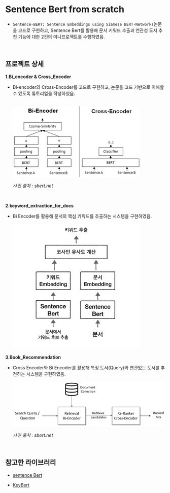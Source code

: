 # Sentence Bert from scratch

- `Sentence-BERT: Sentence Embeddings using Siamese BERT-Networks`논문을 코드로 구현하고, Sentence Bert를 활용해 문서 키워드 추출과 연관성 도서 추천 기능에 대한 2건의 미니프로젝트를 수행하였음.

<br/>

## 프로젝트 상세

**1.Bi_encoder & Cross_Encoder**

- Bi-encoder와 Cross-Encoder를 코드로 구현하고, 논문을 코드 기반으로 이해할 수 있도록 튜토리얼을 작성하였음.

  <br/>

  <img src='img/Bi_vs_Cross-Encoder.png' alt='Bi_vs_Cross-Encoder' width='400px'>

  <em>사진 출처 : sbert.net</em>

  <br/>

**2.keyword_extraction_for_docs**

- Bi Encoder를 활용해 문서의 핵심 키워드를 추출하는 시스템을 구현하였음.

  <img src='img/key_extraction.png' alt='key_extraction' width='400px'>

  <br/>

**3.Book_Recommendation**

- Cross Encoder와 Bi Encoder를 활용해 특정 도서(Query)와 연관있는 도서를 추천하는 시스템을 구현하였음.

  <img src='img/InformationRetrieval.png' width = '600px'>

  <em>사진 출처 : sbert.net</em>

<br />

## 참고한 라이브러리

- [sentence Bert](https://github.com/UKPLab/sentence-transformers)

- [KeyBert](https://github.com/MaartenGr/KeyBERT)
